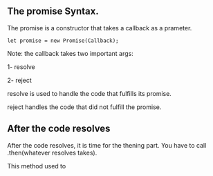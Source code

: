## The promise Syntax.

The promise is a constructor that takes a callback as a prameter. 

```
let promise = new Promise(Callback); 
```

Note: the callback takes two important args: 

1- resolve

2- reject

resolve is used to handle the code that fulfills its promise.

reject handles the code that did not fulfill the promise.

## After the code resolves

After the code resolves, it is time for the thening part. You have to call .then(whatever resolves takes). 

This method used to 







